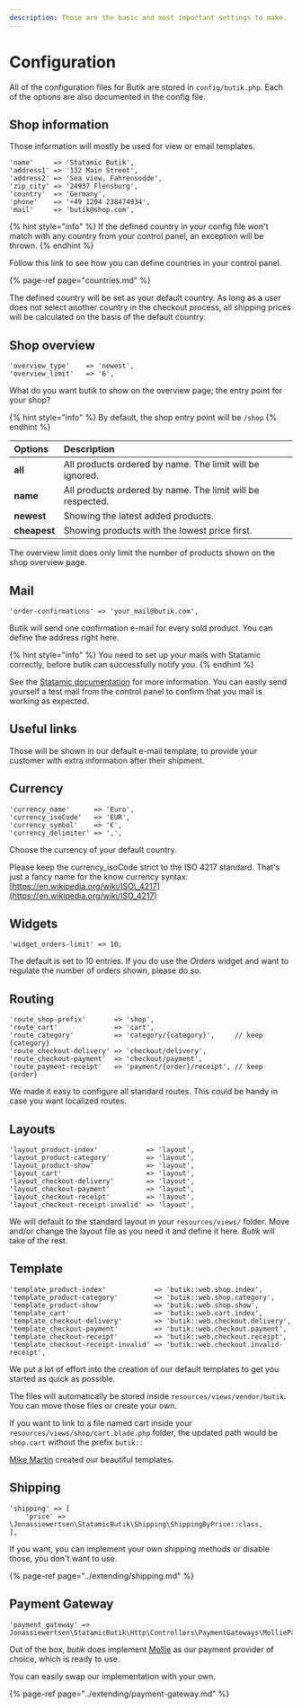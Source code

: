 ```yaml
---
description: Those are the basic and most important settings to make.
---
```


# Configuration

All of the configuration files for Butik are stored in `config/butik.php`. Each of the options are also documented in the config file.

## Shop information

Those information will mostly be used for view or email templates.

```text
'name'     => 'Statamic Butik',
'address1' => '132 Main Street',
'address2' => 'Sea view, Fahrensodde', 
'zip_city' => '24937 Flensburg',
'country'  => 'Germany',
'phone'    => '+49 1294 238474934',
'mail'     => 'butik@shop.com',
```

{% hint style="info" %}
If the defined country in your config file won't match with any country from your control panel, an exception will be thrown.
{% endhint %}

Follow this link to see how you can define countries in your control panel.

{% page-ref page="countries.md" %}

The defined country will be set as your default country. As long as a user does not select another country in the checkout process, all shipping prices will be calculated on the basis of the default country.

## Shop overview

```text
'overview_type'    => 'newest',
'overview_limit'   => '6',
```

What do you want butik to show on the overview page; the entry point for your shop?

{% hint style="info" %}
By default, the shop entry point will be `/shop`
{% endhint %}

| Options | Description |
| :--- | :--- |
| **all** | All products ordered by name. The limit will be ignored. |
| **name** | All products ordered by name. The limit will be respected. |
| **newest** | Showing the latest added products. |
| **cheapest** | Showing products with the lowest price first. |

The overview limit does only limit the number of products shown on the shop overview page.

## Mail

```text
'order-confirmations' => 'your_mail@butik.com',
```

Butik will send one confirmation e-mail for every sold product. You can define the address right here.

{% hint style="info" %}
You need to set up your mails with Statamic correctly, before butik can successfully notify you. 
{% endhint %}

See the [Statamic documentation](https://statamic.dev/email) for more information. You can easily send yourself a test mail from the control panel to confirm that you mail is working as expected.

##  Useful links

Those will be shown in our default e-mail template, to provide your customer with extra information after their shipment. 

## Currency

```text
'currency_name'      => 'Euro',
'currency_isoCode'   => 'EUR',
'currency_symbol'    => '€',
'currency_delimiter' => ',',
```

Choose the currency of your default country. 

Please keep the currency\_isoCode strict to the ISO 4217 standard. That's just a fancy name for the know currency syntax:  
[https://en.wikipedia.org/wiki/ISO\_4217](https://en.wikipedia.org/wiki/ISO_4217)  


## Widgets

```text
'widget_orders-limit' => 10,
```

The default is set to 10 entries. If you do use the _Orders_ widget and want to regulate the number of orders shown, please do so. 

## Routing

```text
'route_shop-prefix'       => 'shop',                      
'route_cart'              => 'cart',            
'route_category'          => 'category/{category}',     // keep {category}         
'route_checkout-delivery' => 'checkout/delivery',          
'route_checkout-payment'  => 'checkout/payment',           
'route_payment-receipt'   => 'payment/{order}/receipt', // keep {order}
```

We made it easy to configure all standard routes. This could be handy in case you want localized routes.

## Layouts

```text
'layout_product-index'            => 'layout',
'layout_product-category'         => 'layout',
'layout_product-show'             => 'layout',
'layout_cart'                     => 'layout',
'layout_checkout-delivery'        => 'layout',
'layout_checkout-payment'         => 'layout',
'layout_checkout-receipt'         => 'layout',
'layout_checkout-receipt-invalid' => 'layout',
```

We will default to the standard layout in your `resources/views/` folder. Move and/or change the layout file as you need it and define it here. _Butik_ will take of the rest.

## Template

```text
'template_product-index'            => 'butik::web.shop.index',
'template_product-category'         => 'butik::web.shop.category',
'template_product-show'             => 'butik::web.shop.show',
'template_cart'                     => 'butik::web.cart.index',
'template_checkout-delivery'        => 'butik::web.checkout.delivery',
'template_checkout-payment'         => 'butik::web.checkout.payment',
'template_checkout-receipt'         => 'butik::web.checkout.receipt',
'template_checkout-receipt-invalid' => 'butik::web.checkout.invalid-receipt',
```

We put a lot of effort into the creation of our default templates to get you started as quick as possible.

The files will automatically be stored inside `resources/views/vendor/butik`.   
You can move those files or create your own. 

If you want to link to a file named cart inside your `resources/views/shop/cart.blade.php` folder, the updated path would be `shop.cart` without the prefix `butik::`

 [Mike Martin](https://mike-martin.ca/) created our beautiful templates.

## Shipping

```text
'shipping' => [
    'price' => \Jonassiewertsen\StatamicButik\Shipping\ShippingByPrice::class,
],
```

If you want, you can implement your own shipping methods or disable those, you don't want to use.

{% page-ref page="../extending/shipping.md" %}

## Payment Gateway

```text
'payment_gateway' => Jonassiewertsen\StatamicButik\Http\Controllers\PaymentGateways\MolliePaymentGateway::class,
```

Out of the box, _butik_ does implement [Mollie](www.mollie.com/en) as our payment provider of choice, which is ready to use. 

You can easily swap our implementation with your own.

{% page-ref page="../extending/payment-gateway.md" %}




